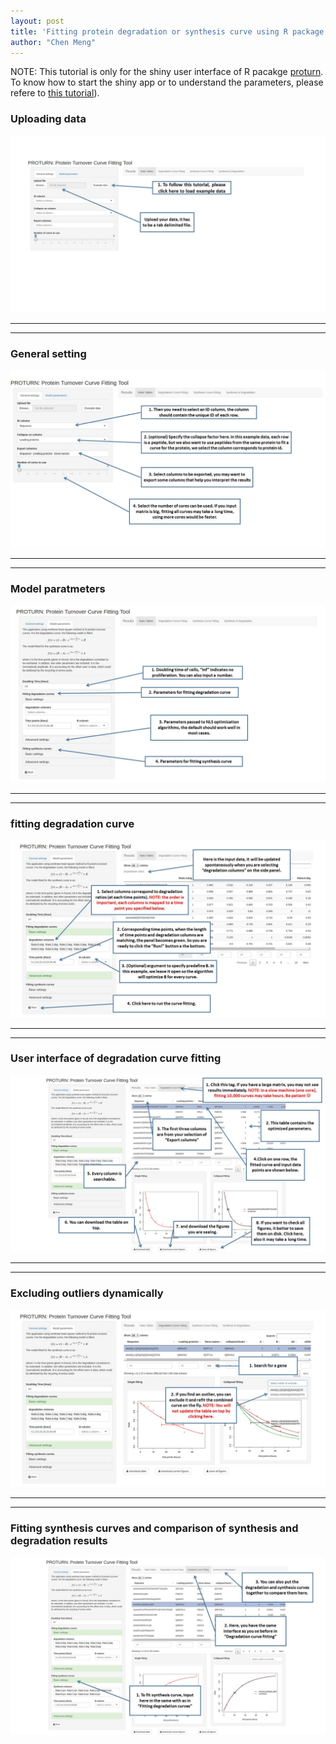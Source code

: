 ```yaml
---
layout: post
title: 'Fitting protein degradation or synthesis curve using R package "proturn" - The Shiny user interface'
author: "Chen Meng"
---
```




NOTE: This tutorial is only for the shiny user interface of R pacakge [proturn](https://github.com/mengchen18/proturn). To know how to start the shiny app or to understand the parameters, please refere to [this tutorial][linkproturntut]).

### Uploading data
![Uploading data](/figure/proturnShiny/Slide1.JPG)

-----------------------------------------------------------------------------------------
-----------------------------------------------------------------------------------------

### General setting
![General setting](/figure/proturnShiny/Slide2.JPG)

-----------------------------------------------------------------------------------------
-----------------------------------------------------------------------------------------

### Model paratmeters
![Model parameters](/figure/proturnShiny/Slide3.JPG)

-----------------------------------------------------------------------------------------
-----------------------------------------------------------------------------------------

### fitting degradation curve
![Fitting degradation curve](/figure/proturnShiny/Slide4.JPG)

-----------------------------------------------------------------------------------------
-----------------------------------------------------------------------------------------

### User interface of degradation curve fitting
![User interface of degradation curve fitting](/figure/proturnShiny/Slide5.JPG)

-----------------------------------------------------------------------------------------
-----------------------------------------------------------------------------------------

### Excluding outliers dynamically
![Excluding outliers dynamically](/figure/proturnShiny/Slide6.JPG)

-----------------------------------------------------------------------------------------
-----------------------------------------------------------------------------------------

### Fitting synthesis curves and comparison of synthesis and degradation results
![Fitting synthesis curves and comparison of synthesis and degradation results](/figure/proturnShiny/Slide7.JPG)

[linkproturntut]: https://mengchen18.github.io/2018/01/30/proturn-workflow.html
